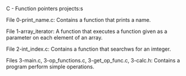 C - Function pointers projects:s

File 0-print_name.c: Contains a function that prints a name.

File 1-array_iterator: A  function that executes a function given as a parameter on each element of an array.

File 2-int_index.c: Contains a function that searchws for an imteger.

Files 3-main.c, 3-op_functions.c, 3-get_op_func.c, 3-calc.h: Contains a program perform simple operations.
